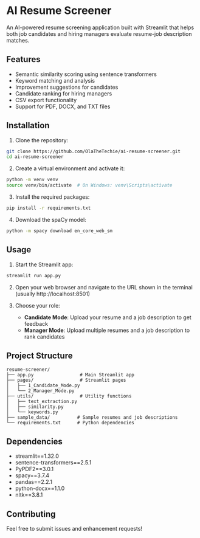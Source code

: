 # AI Resume Screener

An AI-powered resume screening application built with Streamlit that helps both job candidates and hiring managers evaluate resume-job description matches.

## Features

- Semantic similarity scoring using sentence transformers
- Keyword matching and analysis
- Improvement suggestions for candidates
- Candidate ranking for hiring managers
- CSV export functionality
- Support for PDF, DOCX, and TXT files

## Installation

1. Clone the repository:
```bash
git clone https://github.com/OlaTheTechie/ai-resume-screener.git
cd ai-resume-screener
```

2. Create a virtual environment and activate it:
```bash
python -m venv venv
source venv/bin/activate  # On Windows: venv\Scripts\activate
```

3. Install the required packages:
```bash
pip install -r requirements.txt
```

4. Download the spaCy model:
```bash
python -m spacy download en_core_web_sm
```

## Usage

1. Start the Streamlit app:
```bash
streamlit run app.py
```

2. Open your web browser and navigate to the URL shown in the terminal (usually http://localhost:8501)

3. Choose your role:
   - **Candidate Mode**: Upload your resume and a job description to get feedback
   - **Manager Mode**: Upload multiple resumes and a job description to rank candidates

## Project Structure

```
resume-screener/
├── app.py                 # Main Streamlit app
├── pages/                 # Streamlit pages
│   ├── 1_Candidate_Mode.py
│   └── 2_Manager_Mode.py
├── utils/                 # Utility functions
│   ├── text_extraction.py
│   ├── similarity.py
│   └── keywords.py
├── sample_data/          # Sample resumes and job descriptions
└── requirements.txt      # Python dependencies
```

## Dependencies

- streamlit==1.32.0
- sentence-transformers==2.5.1
- PyPDF2==3.0.1
- spacy==3.7.4
- pandas==2.2.1
- python-docx==1.1.0
- nltk==3.8.1

## Contributing

Feel free to submit issues and enhancement requests! 